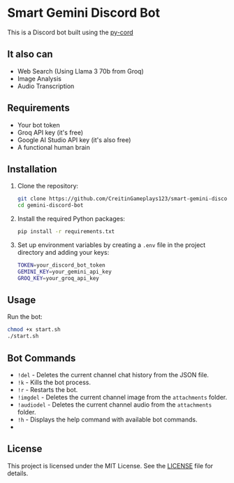 # Smart Gemini Discord Bot

This is a Discord bot built using the [py-cord](https://github.com/Pycord-Development/pycord)

## It also can

- Web Search (Using Llama 3 70b from Groq)
- Image Analysis
- Audio Transcription

## Requirements
- Your bot token
- Groq API key (it's free)
- Google AI Studio API key (it's also free)
- A functional human brain
  
## Installation

1. Clone the repository:
    ```sh
    git clone https://github.com/CreitinGameplays123/smart-gemini-discord-bot.git
    cd gemini-discord-bot
    ```

2. Install the required Python packages:
    ```sh
    pip install -r requirements.txt
    ```

3. Set up environment variables by creating a `.env` file in the project directory and adding your keys:
    ```sh
    TOKEN=your_discord_bot_token
    GEMINI_KEY=your_gemini_api_key
    GROQ_KEY=your_groq_api_key
    ```

## Usage

Run the bot:
```sh
chmod +x start.sh
./start.sh
```

## Bot Commands

- `!del` - Deletes the current channel chat history from the JSON file.
- `!k` - Kills the bot process.
- `!r` - Restarts the bot.
- `!imgdel` - Deletes the current channel image from the `attachments` folder.
- `!audiodel` - Deletes the current channel audio from the `attachments` folder.
- `!h` - Displays the help command with available bot commands.
- 

## License

This project is licensed under the MIT License. See the [LICENSE](LICENSE) file for details.



